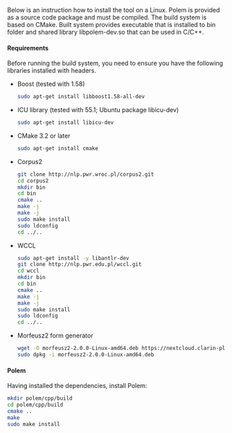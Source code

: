 Below is an instruction how to install the tool on a Linux.
Polem is provided as a source code package and must be compiled. The build system is based on CMake.
Built system provides executable that is installed to bin folder and shared library libpolem-dev.so that can be used in C/C++.

#### Requirements

Before running the build system, you need to ensure you have the following libraries installed with headers.

* Boost (tested with 1.58)
   ```bash
   sudo apt-get install libboost1.58-all-dev
   ```
* ICU library (tested with 55.1; Ubuntu package libicu-dev)
   ```bash
   sudo apt-get install libicu-dev
   ```
* CMake 3.2 or later
   ```bash
   sudo apt-get install cmake
   ```
* Corpus2
   ```bash
   git clone http://nlp.pwr.wroc.pl/corpus2.git
   cd corpus2
   mkdir bin
   cd bin
   cmake ..
   make -j
   make -j
   sudo make install
   sudo ldconfig
   cd ../..
   ```

* WCCL
  ```bash
  sudo apt-get install -y libantlr-dev
  git clone http://nlp.pwr.edu.pl/wccl.git
  cd wccl
  mkdir bin
  cd bin
  cmake ..
  make -j
  make -j
  sudo make install
  sudo ldconfig
  cd ../..
  ```   

* Morfeusz2 form generator
    ```bash
    wget -O morfeusz2-2.0.0-Linux-amd64.deb https://nextcloud.clarin-pl.eu/index.php/s/VVIvx4w20azcWbp/download
    sudo dpkg -i morfeusz2-2.0.0-Linux-amd64.deb
    ``` 


#### Polem

Having installed the dependencies, install Polem:

```bash
mkdir polem/cpp/build
cd polem/cpp/build
cmake ..
make
sudo make install
```